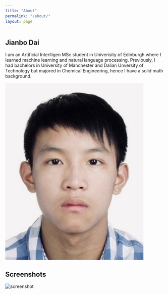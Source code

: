 ```yaml
---
title: "About"
permalink: "/about/"
layout: page
---
```

## Jianbo Dai
I am an Artificial Interlligen MSc student in Univerisity of Edinburgh where I learned machine learning and natural language processing. Previously, I had bachelors in University of Manchester and Dalian Unversity of Technology but majored in Chemical Engineering, hence I have a solid math background.

![me](/assets/photo.jpg)

## Screenshots

<div class="large" markdown="1">

![screenshot](https://user-images.githubusercontent.com/4943215/73125195-5fa42200-3fa4-11ea-89f8-d09c1d6fe252.png)

</div>

